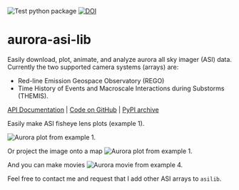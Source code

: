 ![Test python package](https://github.com/mshumko/aurora-asi-lib/workflows/Test%20python%20package/badge.svg) [![DOI](https://zenodo.org/badge/DOI/10.5281/zenodo.4746447.svg)](https://doi.org/10.5281/zenodo.4746446)

# aurora-asi-lib
Easily download, plot, animate, and analyze aurora all sky imager (ASI) data. Currently the two supported camera systems (arrays) are: 
* Red-line Emission Geospace Observatory (REGO)
* Time History of Events and Macroscale Interactions during Substorms (THEMIS).

[API Documentation](https://aurora-asi-lib.readthedocs.io/) | [Code on GitHub](https://github.com/mshumko/aurora-asi-lib) | [PyPI archive](https://pypi.org/project/aurora-asi-lib/)


Easily make ASI fisheye lens plots (example 1).

![Aurora plot from example 1.](https://github.com/mshumko/aurora-asi-lib/blob/main/docs/_static/example_1.png?raw=true)

Or project the image onto a map
![Aurora plot from example 1.](https://raw.githubusercontent.com/mshumko/aurora-asi-lib/main/docs/_static/donovan_2008_fig2b_map.png)

And you can make movies
![Aurora movie from example 4.](https://github.com/mshumko/aurora-asi-lib/blob/main/docs/_static/20170915_023400_023557_themis_rank.gif?raw=true)

Feel free to contact me and request that I add other ASI arrays to `asilib`.